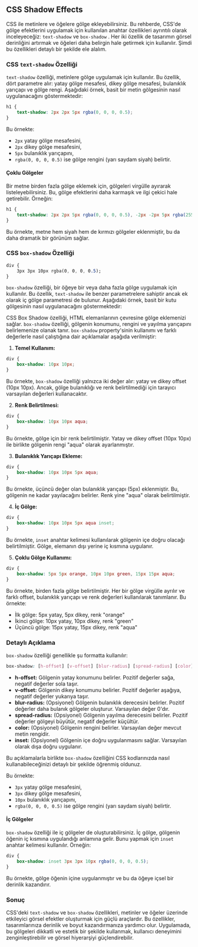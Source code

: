 ## CSS Shadow Effects

CSS ile metinlere ve öğelere gölge ekleyebilirsiniz. Bu rehberde, CSS'de gölge efektlerini uygulamak için kullanılan anahtar özellikleri ayrıntılı olarak inceleyeceğiz: `text-shadow` ve `box-shadow` . Her iki özellik de tasarımın görsel derinliğini artırmak ve öğeleri daha belirgin hale getirmek için kullanılır. Şimdi bu özellikleri detaylı bir şekilde ele alalım.

### CSS `text-shadow` Özelliği

`text-shadow` özelliği, metinlere gölge uygulamak için kullanılır. Bu özellik, dört parametre alır: yatay gölge mesafesi, dikey gölge mesafesi, bulanıklık yarıçapı ve gölge rengi. Aşağıdaki örnek, basit bir metin gölgesinin nasıl uygulanacağını göstermektedir:

```css
h1 {
    text-shadow: 2px 2px 5px rgba(0, 0, 0, 0.5);
}
```

Bu örnekte:
* `2px` yatay gölge mesafesini, 
* `2px` dikey gölge mesafesini, 
* `5px` bulanıklık yarıçapını, 
* `rgba(0, 0, 0, 0.5)` ise gölge rengini (yarı saydam siyah) belirtir.

#### Çoklu Gölgeler

Bir metne birden fazla gölge eklemek için, gölgeleri virgülle ayırarak listeleyebilirsiniz. Bu, gölge efektlerini daha karmaşık ve ilgi çekici hale getirebilir. Örneğin:

```css
h1 {
    text-shadow: 2px 2px 5px rgba(0, 0, 0, 0.5), -2px -2px 5px rgba(255, 0, 0, 0.5);
}
```

Bu örnekte, metne hem siyah hem de kırmızı gölgeler eklenmiştir, bu da daha dramatik bir görünüm sağlar.

### CSS `box-shadow` Özelliği

```css
div {
    3px 3px 10px rgba(0, 0, 0, 0.5);
}
```

`box-shadow` özelliği, bir öğeye bir veya daha fazla gölge uygulamak için kullanılır. Bu özellik, `text-shadow` ile benzer parametrelere sahiptir ancak ek olarak iç gölge parametresi de bulunur. Aşağıdaki örnek, basit bir kutu gölgesinin nasıl uygulanacağını göstermektedir:

CSS Box Shadow özelliği, HTML elemanlarının çevresine gölge eklemenizi sağlar. `box-shadow` özelliği, gölgenin konumunu, rengini ve yayılma yarıçapını belirlemenize olanak tanır. `box-shadow` property'sinin kullanımı ve farklı değerlerle nasıl çalıştığına dair açıklamalar aşağıda verilmiştir:

1. **Temel Kullanım:** 

```css
div {
    box-shadow: 10px 10px;
}
```

Bu örnekte, `box-shadow` özelliği yalnızca iki değer alır: yatay ve dikey offset (10px 10px). Ancak, gölge bulanıklığı ve renk belirtilmediği için tarayıcı varsayılan değerleri kullanacaktır.

2. **Renk Belirtilmesi:** 

```css
div {
    box-shadow: 10px 10px aqua;
}
```

Bu örnekte, gölge için bir renk belirtilmiştir. Yatay ve dikey offset (10px 10px) ile birlikte gölgenin rengi "aqua" olarak ayarlanmıştır.

3. **Bulanıklık Yarıçapı Ekleme:** 

```css
div {
    box-shadow: 10px 10px 5px aqua;
}
```

Bu örnekte, üçüncü değer olan bulanıklık yarıçapı (5px) eklenmiştir. Bu, gölgenin ne kadar yayılacağını belirler. Renk yine "aqua" olarak belirtilmiştir.

4. **İç Gölge:** 

```css
div {
    box-shadow: 10px 10px 5px aqua inset;
}
```

Bu örnekte, `inset` anahtar kelimesi kullanılarak gölgenin içe doğru olacağı belirtilmiştir. Gölge, elemanın dışı yerine iç kısmına uygulanır.

5. **Çoklu Gölge Kullanımı:** 

```css
div {
    box-shadow: 5px 5px orange, 10px 10px green, 15px 15px aqua;
}
```

Bu örnekte, birden fazla gölge belirtilmiştir. Her bir gölge virgülle ayrılır ve farklı offset, bulanıklık yarıçapı ve renk değerleri kullanılarak tanımlanır. Bu örnekte:
* İlk gölge: 5px yatay, 5px dikey, renk "orange"
* İkinci gölge: 10px yatay, 10px dikey, renk "green"
* Üçüncü gölge: 15px yatay, 15px dikey, renk "aqua"

### Detaylı Açıklama

`box-shadow` özelliği genellikle şu formatta kullanılır:

```css
box-shadow: [h-offset] [v-offset] [blur-radius] [spread-radius] [color] [inset];
```

* **h-offset:** Gölgenin yatay konumunu belirler. Pozitif değerler sağa, negatif değerler sola taşır.
* **v-offset:** Gölgenin dikey konumunu belirler. Pozitif değerler aşağıya, negatif değerler yukarıya taşır.
* **blur-radius:** (Opsiyonel) Gölgenin bulanıklık derecesini belirler. Pozitif değerler daha bulanık gölgeler oluşturur. Varsayılan değer 0'dır.
* **spread-radius:** (Opsiyonel) Gölgenin yayılma derecesini belirler. Pozitif değerler gölgeyi büyütür, negatif değerler küçültür.
* **color:** (Opsiyonel) Gölgenin rengini belirler. Varsayılan değer mevcut metin rengidir.
* **inset:** (Opsiyonel) Gölgenin içe doğru uygulanmasını sağlar. Varsayılan olarak dışa doğru uygulanır.

Bu açıklamalarla birlikte `box-shadow` özelliğini CSS kodlarınızda nasıl kullanabileceğinizi detaylı bir şekilde öğrenmiş oldunuz.

Bu örnekte:
* `3px` yatay gölge mesafesini, 
* `3px` dikey gölge mesafesini, 
* `10px` bulanıklık yarıçapını, 
* `rgba(0, 0, 0, 0.5)` ise gölge rengini (yarı saydam siyah) belirtir.

#### İç Gölgeler

`box-shadow` özelliği ile iç gölgeler de oluşturabilirsiniz. İç gölge, gölgenin öğenin iç kısmına uygulandığı anlamına gelir. Bunu yapmak için `inset` anahtar kelimesi kullanılır. Örneğin:

```css
div {
    box-shadow: inset 3px 3px 10px rgba(0, 0, 0, 0.5);
}
```

Bu örnekte, gölge öğenin içine uygulanmıştır ve bu da öğeye içsel bir derinlik kazandırır.

### Sonuç

CSS'deki `text-shadow` ve `box-shadow` özellikleri, metinler ve öğeler üzerinde etkileyici görsel efektler oluşturmak için güçlü araçlardır. Bu özellikler, tasarımlarınıza derinlik ve boyut kazandırmanıza yardımcı olur. Uygulamada, bu gölgeleri dikkatli ve estetik bir şekilde kullanmak, kullanıcı deneyimini zenginleştirebilir ve görsel hiyerarşiyi güçlendirebilir.
